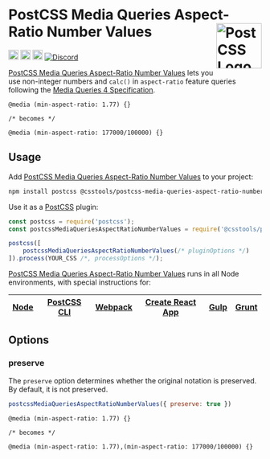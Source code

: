 # PostCSS Media Queries Aspect-Ratio Number Values [<img src="https://postcss.github.io/postcss/logo.svg" alt="PostCSS Logo" width="90" height="90" align="right">][postcss]

[<img alt="npm version" src="https://img.shields.io/npm/v/@csstools/postcss-media-queries-aspect-ratio-number-values.svg" height="20">][npm-url] [<img alt="CSS Standard Status" src="https://cssdb.org/images/badges/TODO.svg" height="20">][css-url] [<img alt="Build Status" src="https://github.com/csstools/postcss-plugins/workflows/test/badge.svg" height="20">][cli-url] [<img alt="Discord" src="https://shields.io/badge/Discord-5865F2?logo=discord&logoColor=white">][discord]

[PostCSS Media Queries Aspect-Ratio Number Values] lets you use non-integer numbers and `calc()` in `aspect-ratio` feature queries following the [Media Queries 4 Specification].

```pcss
@media (min-aspect-ratio: 1.77) {}

/* becomes */

@media (min-aspect-ratio: 177000/100000) {}
```

## Usage

Add [PostCSS Media Queries Aspect-Ratio Number Values] to your project:

```bash
npm install postcss @csstools/postcss-media-queries-aspect-ratio-number-values --save-dev
```

Use it as a [PostCSS] plugin:

```js
const postcss = require('postcss');
const postcssMediaQueriesAspectRatioNumberValues = require('@csstools/postcss-media-queries-aspect-ratio-number-values');

postcss([
	postcssMediaQueriesAspectRatioNumberValues(/* pluginOptions */)
]).process(YOUR_CSS /*, processOptions */);
```

[PostCSS Media Queries Aspect-Ratio Number Values] runs in all Node environments, with special
instructions for:

| [Node](INSTALL.md#node) | [PostCSS CLI](INSTALL.md#postcss-cli) | [Webpack](INSTALL.md#webpack) | [Create React App](INSTALL.md#create-react-app) | [Gulp](INSTALL.md#gulp) | [Grunt](INSTALL.md#grunt) |
| --- | --- | --- | --- | --- | --- |

## Options

### preserve

The `preserve` option determines whether the original notation
is preserved. By default, it is not preserved.

```js
postcssMediaQueriesAspectRatioNumberValues({ preserve: true })
```

```pcss
@media (min-aspect-ratio: 1.77) {}

/* becomes */

@media (min-aspect-ratio: 1.77),(min-aspect-ratio: 177000/100000) {}
```

[cli-url]: https://github.com/csstools/postcss-plugins/actions/workflows/test.yml?query=workflow/test
[css-url]: https://cssdb.org/#TODO
[discord]: https://discord.gg/bUadyRwkJS
[npm-url]: https://www.npmjs.com/package/@csstools/postcss-media-queries-aspect-ratio-number-values

[Gulp PostCSS]: https://github.com/postcss/gulp-postcss
[Grunt PostCSS]: https://github.com/nDmitry/grunt-postcss
[PostCSS]: https://github.com/postcss/postcss
[PostCSS Loader]: https://github.com/postcss/postcss-loader
[PostCSS Media Queries Aspect-Ratio Number Values]: https://github.com/csstools/postcss-plugins/tree/main/plugins/postcss-media-queries-aspect-ratio-number-values
[Media Queries 4 Specification]: https://www.w3.org/TR/mediaqueries-4/#aspect-ratio
